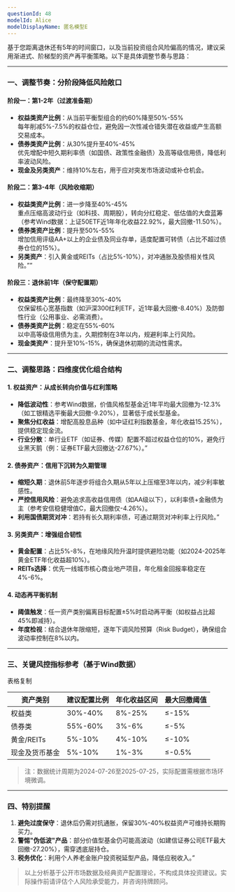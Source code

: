 ```yaml
---
questionId: 48
modelId: Alice
modelDisplayName: 匿名模型E
---
```

基于您距离退休还有5年的时间窗口，以及当前投资组合风险偏高的情况，建议采用渐进式、阶梯型的资产再平衡策略。以下是具体调整节奏与思路：

---

### **一、调整节奏：分阶段降低风险敞口**

#### **阶段一：第1-2年（过渡准备期）**

- **权益类资产比例**：从当前平衡型组合的约60%降至50%-55%  
    每年削减5%-7.5%的权益仓位，避免因一次性减仓错失潜在收益或产生高额交易成本。
- **债券类资产比例**：从30%提升至40%-45%  
    优先增配中短久期利率债（如国债、政策性金融债）及高等级信用债，降低利率波动风险。
- **现金及另类资产**：维持10%左右，用于应对突发市场波动或补仓机会。

#### **阶段二：第3-4年（风险收缩期）**

- **权益类资产比例**：进一步降至40%-45%  
    重点压缩高波动行业（如科技、周期股），转向分红稳定、低估值的大盘蓝筹（参考Wind数据：上证50ETF近1年年化收益22.92%，最大回撤-11.50%）。
- **债券类资产比例**：提升至50%-55%  
    增加信用评级AA+以上的企业债及同业存单，适度配置可转债（占比不超过债券仓位的15%）。
- **另类资产**：引入黄金或REITs（占比5%-10%），对冲通胀及股债相关性风险。””

#### **阶段三：退休前1年（保守配置期）**

- **权益类资产比例**：最终降至30%-40%  
    仅保留核心宽基指数（如沪深300红利ETF，近1年最大回撤-8.40%）及防御性行业（公用事业、必需消费）。
- **债券类资产比例**：稳定在55%-60%  
    以中高等级信用债为主，久期控制在3年以内，规避利率上行风险。
- **现金类资产**：提升至10%-15%，确保退休初期的流动性需求。

---

### **二、调整思路：四维度优化组合结构**

#### **1. 权益资产：从成长转向价值与红利策略**

- **降低波动性**：参考Wind数据，价值风格型基金近1年平均最大回撤为-12.3%（如工银精选平衡最大回撤-9.20%），显著低于成长型基金。
- **聚焦分红收益**：增配高股息品种（如中证红利指数基金，年化收益15.25%），提供稳定现金流。
- **行业分散**：单行业ETF（如证券、传媒）配置不超过权益仓位的10%，避免行业黑天鹅（例：证券ETF最大回撤达-27.67%）。”

#### **2. 债券资产：信用下沉转为久期管理**

- **缩短久期**：退休前5年逐步将组合久期从5年以上压缩至3年以内，减少利率敏感性。
- **严控信用风险**：避免追求高收益信用债（如AA级以下），以利率债+金融债为主（参考安信稳健增值C，最大回撤仅-4.26%）。
- **利用国债期货对冲**：若持有长久期利率债，可通过期货对冲利率上行风险。”

#### **3. 另类资产：增强组合韧性**

- **黄金配置**：占比5%-8%，在地缘风险升温时提供避险功能（如2024-2025年黄金ETF年化收益超10%）。
- **REITs选择**：优先一线城市核心商业地产项目，年化租金回报率稳定在4%-6%。

#### **4. 动态再平衡机制**

- **阈值触发**：任一资产类别偏离目标配置±5%时启动再平衡（如权益占比超45%即减持）。
- **年度检视**：结合退休年限缩短，逐年下调风险预算（Risk Budget），确保组合波动率控制在8%以内。

---

### **三、关键风控指标参考（基于Wind数据）**

表格复制

|资产类别|建议配置比例|年化收益区间|最大回撤阈值|
|---|---|---|---|
|权益类|30%-40%|8%-25%|≤-15%|
|债券类|55%-60%|3%-6%|≤-5%|
|黄金/REITs|5%-10%|4%-10%|≤-10%|
|现金及货币基金|5%-10%|1%-3%|≤-0.5%|

> 注：数据统计周期为2024-07-26至2025-07-25，实际配置需根据市场环境微调。

---

### **四、特别提醒**

1. **避免过度保守**：退休后仍需对抗通胀，保留30%-40%权益资产可维持长期购买力。
2. **警惕"伪低波"产品**：部分价值型基金仍可能高波动（如建信证券公司ETF最大回撤-27.20%），需穿透底层持仓。
3. **税务优化**：利用个人养老金账户投资税延型产品，降低应税收入。”

> 以上分析基于公开市场数据及经典资产配置理论，不构成具体投资建议。实际操作前请评估个人风险承受能力，并咨询持牌顾问。